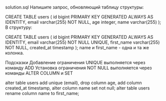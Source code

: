 solution.sql
Напишите запрос, обновляющий таблицу структуры:

CREATE TABLE users (
id bigint PRIMARY KEY GENERATED ALWAYS AS IDENTITY,
email varchar(255) NOT NULL,
age integer,
name varchar(255)
);
В структуру:

CREATE TABLE users (
id bigint PRIMARY KEY GENERATED ALWAYS AS IDENTITY,
email varchar(255) NOT NULL UNIQUE,
first_name varchar(255) NOT NULL,
created_at timestamp
);
name и first_name - одна и та же колонка.

Подсказки
Добавление ограничения UNIQUE выполняется через команду ADD
Установка ограничения NOT NULL выполняется через команды ALTER COLUMN и SET

alter table users add unique (email), drop column age, add column created_at timestamp, alter column name set not null;
alter table users rename column name to first_name;